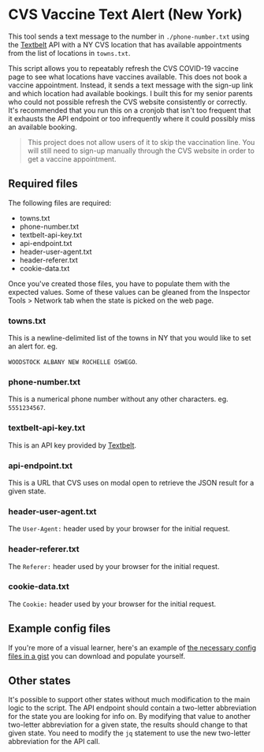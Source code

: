 # CVS Vaccine Text Alert (New York)

This tool sends a text message to the number in `./phone-number.txt` using the
[Textbelt][txtblt] API with a NY CVS location that has available appointments
from the list of locations in `towns.txt`.

This script allows you to repeatably refresh the CVS COVID-19 vaccine page to
see what locations have vaccines available. This does not book a vaccine
appointment. Instead, it sends a text message with the sign-up link and which
location had available bookings. I built this for my senior parents who could
not possible refresh the CVS website consistently or correctly. It's recommended
that you run this on a cronjob that isn't too frequent that it exhausts the API
endpoint or too infrequently where it could possibly miss an available booking.

> This project does not allow users of it to skip the vaccination line. You will
> still need to sign-up manually through the CVS website in order to get a vaccine
> appointment.

## Required files

The following files are required:

- towns.txt
- phone-number.txt
- textbelt-api-key.txt
- api-endpoint.txt
- header-user-agent.txt
- header-referer.txt
- cookie-data.txt

Once you've created those files, you have to populate them with the expected
values. Some of these values can be gleaned from the Inspector Tools > Network
tab when the state is picked on the web page.

### towns.txt

This is a newline-delimited list of the towns in NY that you would like to set an
alert for. eg.

`WOODSTOCK
ALBANY
NEW ROCHELLE
OSWEGO`.

### phone-number.txt

This is a numerical phone number without any other characters. eg. `5551234567`.

### textbelt-api-key.txt

This is an API key provided by [Textbelt][txtblt].

### api-endpoint.txt

This is a URL that CVS uses on modal open to retrieve the JSON result for a
given state.

### header-user-agent.txt

The `User-Agent:` header used by your browser for the initial request.

### header-referer.txt

The `Referer:` header used by your browser for the initial request.

### cookie-data.txt

The `Cookie:` header used by your browser for the initial request.

[txtblt]: https://textbelt.com "Send and receive SMS with a clean, simple API"

## Example config files

If you're more of a visual learner, here's an example of [the necessary config
files in a gist][gist] you can download and populate yourself.

[gist]: https://gist.github.com/rogeruiz/1ce5b4e76b8079870b85ce0571611f7d

## Other states

It's possible to support other states without much modification to the main
logic to the script. The API endpoint should contain a two-letter abbreviation
for the state you are looking for info on. By modifying that value to another
two-letter abbreviation for a given state, the results should change to that
given state. You need to modify the `jq` statement to use the new two-letter
abbreviation for the API call.
